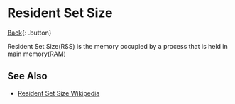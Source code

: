 # Resident Set Size

[Back](./computer-architecture.md){: .button}

Resident Set Size(RSS) is the memory occupied by a process that is held in main memory(RAM)

## See Also

- [Resident Set Size Wikipedia](https://en.wikipedia.org/wiki/Resident_set_size)

